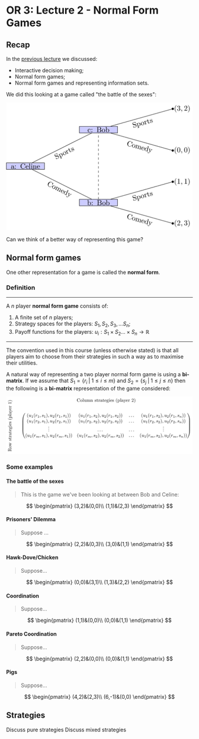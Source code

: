 # OR 3: Lecture 2 - Normal Form Games

## Recap

In the [previous lecture](Lecture_1-Introduction.html) we discussed:

- Interactive decision making;
- Normal form games;
- Normal form games and representing information sets.

We did this looking at a game called "the battle of the sexes":

![Celine and Bob with Information Set](images/L01-img05.png)

Can we think of a better way of representing this game?

## Normal form games

One other representation for a game is called the **normal form**.

### Definition

---

A $n$ player **normal form game** consists of:

1. A finite set of $n$ players;
2. Strategy spaces for the players: $S_1, S_2, S_3, \dots S_n$;
3. Payoff functions for the players: $u_i:S_{1}\times S_2\dots\times S_n\to \mathbb{R}$

---

The convention used in this course (unless otherwise stated) is that all players aim to choose from their strategies in such a way as to maximise their utilities.

A natural way of representing a two player normal form game is using a **bi-matrix**. If we assume that $S_1=\{r_i\;|\;1\leq i\leq m \}$ and $S_2=\{s_j\;|\;1\leq j\leq n \}$ then the following is a **bi-matrix** representation of the game considered:

![A bi matrix](images/L02-img01.png)

### Some examples

#### The battle of the sexes

>This is the game we've been looking at between Bob and Celine:

$$
\begin{pmatrix}
(3,2)&(0,0)\\
(1,1)&(2,3)
\end{pmatrix}
$$

#### Prisoners' Dilemma

>Suppose ...

$$
\begin{pmatrix}
(2,2)&(0,3)\\
(3,0)&(1,1)
\end{pmatrix}
$$

#### Hawk-Dove/Chicken

> Suppose...

$$
\begin{pmatrix}
(0,0)&(3,1)\\
(1,3)&(2,2)
\end{pmatrix}
$$

#### Coordination

> Suppose...

$$
\begin{pmatrix}
(1,1)&(0,0)\\
(0,0)&(1,1)
\end{pmatrix}
$$

#### Pareto Coordination

> Suppose...

$$
\begin{pmatrix}
(2,2)&(0,0)\\
(0,0)&(1,1)
\end{pmatrix}
$$

#### Pigs

> Suppose...

$$
\begin{pmatrix}
(4,2)&(2,3)\\
(6,-1)&(0,0)
\end{pmatrix}
$$

## Strategies

Discuss pure strategies
Discuss mixed strategies
